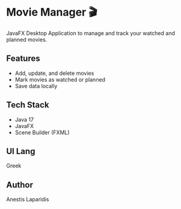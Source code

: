 # Movie Manager 🎬

JavaFX Desktop Application to manage and track your watched and planned movies.

## Features
- Add, update, and delete movies
- Mark movies as watched or planned
- Save data locally

## Tech Stack
- Java 17
- JavaFX
- Scene Builder (FXML)

## UI Lang
Greek

## Author
Anestis Laparidis
